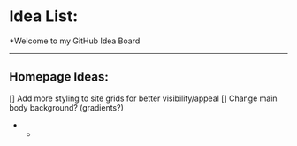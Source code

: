 # Idea List:

*Welcome to my GitHub Idea Board

---

## Homepage Ideas:
[] Add more styling to site grids for better visibility/appeal
[] Change main body background? (gradients?)

- - 